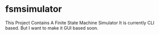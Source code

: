 # fsmsimulator
This Project Contains A Finite State Machine Simulator
It is currently CLI based. But I want to make it GUI based soon.
